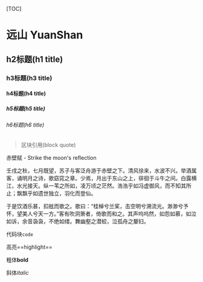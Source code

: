 [TOC]



# 远山 YuanShan

## h2标题(h1 title)

### h3标题(h3 title)

#### h4标题(h4 title)

##### h5标题(h5 title)

###### h6标题(h6 title)



> 区块引用(block quote)



赤壁赋 - Strike the moon's reflection

​        壬戌之秋，七月既望，苏子与客泛舟游于赤壁之下。清风徐来，水波不兴。举酒属客，诵明月之诗，歌窈窕之章。少焉，月出于东山之上，徘徊于斗牛之间。白露横江，水光接天。纵一苇之所如，凌万顷之茫然。浩浩乎如冯虚御风，而不知其所止；飘飘乎如遗世独立，羽化而登仙。

​        于是饮酒乐甚，扣舷而歌之。歌曰：“桂棹兮兰桨，击空明兮溯流光。渺渺兮予怀，望美人兮天一方。”客有吹洞箫者，倚歌而和之。其声呜呜然，如怨如慕，如泣如诉，余音袅袅，不绝如缕。舞幽壑之潜蛟，泣孤舟之嫠妇。



代码块`code`

高亮==highlight==

粗体**bold**

斜体*italic*